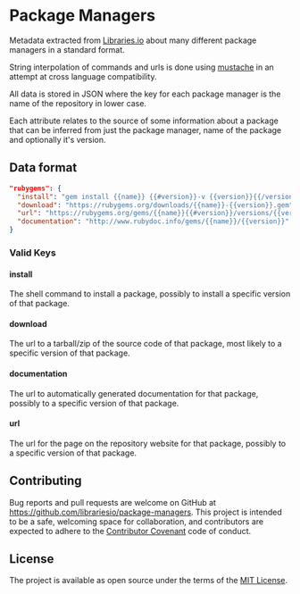 # Package Managers

Metadata extracted from [Libraries.io](https://libraries.io) about many different package managers in a standard format.

String interpolation of commands and urls is done using [mustache](https://mustache.github.io/) in an attempt at cross language compatibility.

All data is stored in JSON where the key for each package manager is the name of the repository in lower case.

Each attribute relates to the source of some information about a package that can be inferred from just the package manager, name of the package and optionally it's version.

## Data format

```JSON
"rubygems": {
  "install": "gem install {{name}} {{#version}}-v {{version}}{{/version}}",
  "download": "https://rubygems.org/downloads/{{name}}-{{version}}.gem",
  "url": "https://rubygems.org/gems/{{name}}{{#version}}/versions/{{version}}{{/version}}",
  "documentation": "http://www.rubydoc.info/gems/{{name}}/{{version}}"
}
```

### Valid Keys

#### install

The shell command to install a package, possibly to install a specific version of that package.

#### download

The url to a tarball/zip of the source code of that package, most likely to a specific version of that package.

#### documentation

The url to automatically generated documentation for that package, possibly to a specific version of that package.

#### url

The url for the page on the repository website for that package, possibly to a specific version of that package.

## Contributing

Bug reports and pull requests are welcome on GitHub at https://github.com/librariesio/package-managers. This project is intended to be a safe, welcoming space for collaboration, and contributors are expected to adhere to the [Contributor Covenant](contributor-covenant.org) code of conduct.

## License

The project is available as open source under the terms of the [MIT License](http://opensource.org/licenses/MIT).
